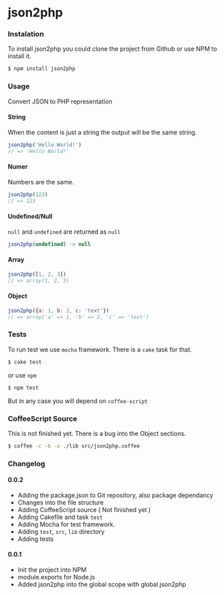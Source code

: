 json2php
========

### Instalation

To install json2php you could clone the project from Github or use NPM to install it.

```bash
$ npm install json2php
```

### Usage

Convert JSON to PHP representation

#### String

When the content is just a string the output will be the same string.

```javascript
json2php('Hello World!') 
// => 'Hello World!'
```

#### Numer

Numbers are the same.

```javascript
json2php(123) 
// => 123
```

#### Undefined/Null

`null` and `undefined` are returned as `null`

```javascript
json2php(undefined) -> null
```

#### Array

```javascript
json2php([1, 2, 3]) 
// => array(1, 2, 3)
```

#### Object

```javascript
json2php({a: 1, b: 2, c: 'text'}) 
// => array('a' => 1, 'b' => 2, 'c' => 'text')
```

### Tests

To run test we use `mocha` framework. There is a `cake` task for that.

```bash
$ cake test
```

or use `npm` 

```bash
$ npm test
```

But in any case you will depend on `coffee-script`

### CoffeeScript Source

This is not finished yet. There is a bug into the Object sections.

```bash
$ coffee -c -b -o ./lib src/json2php.coffee
```
### Changelog

#### 0.0.2 
  * Adding the package.json to Git repository, also package dependancy
  * Changes into the file structure
  * Adding CoffeeScript source ( Not finished yet )
  * Adding Cakefile and task `test`
  * Adding Mocha for test framework.
  * Adding `test`, `src`, `lib` directory
  * Adding tests

#### 0.0.1
  * Init the project into NPM 
  * module.exports for Node.js 
  * Added json2php into the global scope with global.json2php

